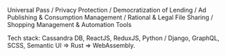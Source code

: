 Universal Pass / Privacy Protection / Democratization of Lending / Ad Publishing & Consumption Management / Rational & Legal File Sharing / Shopping Management & Automation Tools

Tech stack: Cassandra DB, ReactJS, ReduxJS, Python / Django, GraphQL, SCSS, Semantic UI => Rust => WebAssembly.
